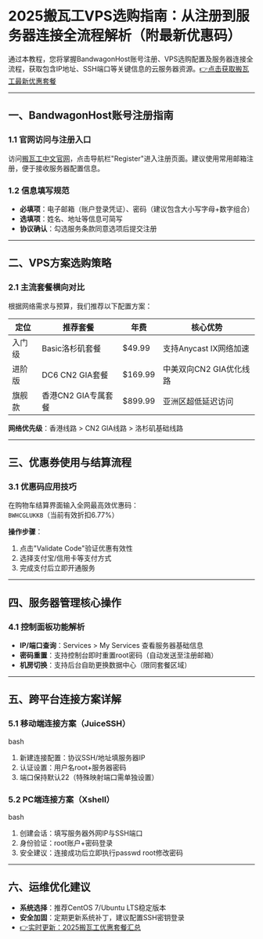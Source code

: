 # 2025搬瓦工VPS选购指南：从注册到服务器连接全流程解析（附最新优惠码）

通过本教程，您将掌握BandwagonHost账号注册、VPS选购配置及服务器连接全流程，获取包含IP地址、SSH端口等关键信息的云服务器资源。[👉点击获取搬瓦工最新优惠套餐](https://bit.ly/banwagon)

---

## 一、BandwagonHost账号注册指南

### 1.1 官网访问与注册入口
访问[搬瓦工中文官网](https://bit.ly/banwagon)，点击导航栏"Register"进入注册页面。建议使用常用邮箱注册，便于接收服务器配置信息。

### 1.2 信息填写规范
- **必填项**：电子邮箱（账户登录凭证）、密码（建议包含大小写字母+数字组合）
- **选填项**：姓名、地址等信息可简写
- **协议确认**：勾选服务条款同意选项后提交注册

---

## 二、VPS方案选购策略

### 2.1 主流套餐横向对比
根据网络需求与预算，我们推荐以下配置方案：

| 定位   | 推荐套餐                | 年费    | 核心优势                     |
|--------|-------------------------|---------|----------------------------|
| 入门级 | Basic洛杉矶套餐         | $49.99  | 支持Anycast IX网络加速      |
| 进阶版 | DC6 CN2 GIA套餐         | $169.99 | 中美双向CN2 GIA优化线路     |
| 旗舰款 | 香港CN2 GIA专属套餐      | $899.99 | 亚洲区超低延迟访问          |

**网络优先级**：香港线路 > CN2 GIA线路 > 洛杉矶基础线路

---

## 三、优惠券使用与结算流程

### 3.1 优惠码应用技巧
在购物车结算界面输入全网最高效优惠码：  
`BWHCGLUKKB`（当前有效折扣6.77%）

**操作步骤**：
1. 点击"Validate Code"验证优惠有效性
2. 选择支付宝/信用卡等支付方式
3. 完成支付后立即开通服务

---

## 四、服务器管理核心操作

### 4.1 控制面板功能解析
- **IP/端口查询**：Services > My Services 查看服务器基础信息
- **密码重置**：支持控制台即时重置root密码（自动发送至注册邮箱）
- **机房切换**：支持后台自助更换数据中心（限同套餐区域）

---

## 五、跨平台连接方案详解

### 5.1 移动端连接方案（JuiceSSH）
bash
1. 新建连接配置：协议SSH/地址填服务器IP
2. 认证设置：用户名root+服务器密码
3. 端口保持默认22（特殊映射端口需单独设置）

### 5.2 PC端连接方案（Xshell）
bash
1. 创建会话：填写服务器外网IP与SSH端口
2. 身份验证：root账户+密码登录
3. 安全建议：连接成功后立即执行passwd root修改密码

---

## 六、运维优化建议
- **系统选择**：推荐CentOS 7/Ubuntu LTS稳定版本
- **安全加固**：定期更新系统补丁，建议配置SSH密钥登录
- [👉实时更新：2025搬瓦工优惠套餐汇总](https://bit.ly/banwagon)